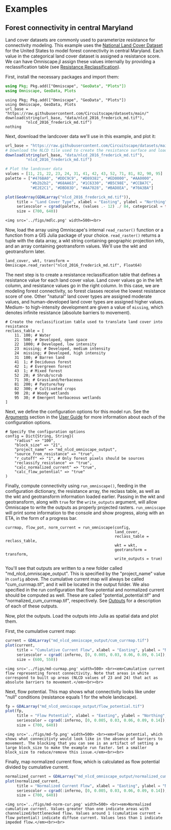 # Examples

## Forest connectivity in central Maryland

Land cover datasets are commonly used to parameterize resistance for connectivity modeling. This example uses the [National Land Cover Dataset](https://www.usgs.gov/centers/eros/science/national-land-cover-database) for the United States to model forest connectivity in central Maryland. Each value in the categorical land cover dataset is assigned a resistance score. We can have Omniscape.jl assign these values internally by providing a reclassification table (see [Resistance Reclassification](@ref)).

First, install the necessary packages and import them:

```julia
using Pkg; Pkg.add(["Omniscape", "GeoData", "Plots"])
using Omniscape, GeoData, Plots
```
```@setup mdforest
using Pkg; Pkg.add(["Omniscape", "GeoData", "Plots"])
using Omniscape, GeoData, Plots
url_base = "https://raw.githubusercontent.com/Circuitscape/datasets/main/"
download(string(url_base, "data/nlcd_2016_frederick_md.tif"),
         "nlcd_2016_frederick_md.tif")
nothing
```

Next, download the landcover data we'll use in this example, and plot it:

```julia
url_base = "https://raw.githubusercontent.com/Circuitscape/datasets/main/"
# Download the NLCD tile used to create the resistance surface and load it
download(string(url_base, "data/nlcd_2016_frederick_md.tif"),
         "nlcd_2016_frederick_md.tif")

# Plot the landcover data
values = [11, 21, 22, 23, 24, 31, 41, 42, 43, 52, 71, 81, 82, 90, 95]
palette = ["#476BA0", "#DDC9C9", "#D89382", "#ED0000", "#AA0000",
           "#b2b2b2", "#68AA63", "#1C6330", "#B5C98E", "#CCBA7C",
           "#E2E2C1", "#DBD83D", "#AA7028", "#BAD8EA", "#70A3BA"]

plot(GeoArray(GDALarray("nlcd_2016_frederick_md.tif")),
     title = "Land Cover Type", xlabel = "Easting", ylabel = "Northing",
     seriescolor = cgrad(palette, (values .- 12) ./ 84, categorical = true),
     size = (700, 640))
```
```@raw html
<img src='../figs/mdlc.png' width=500><br>
```

Now, load the array using Omniscape's internal `read_raster()` function or a function from a GIS Julia package of your choice. `read_raster()` returns a tuple with the data array, a wkt string containing geographic projection info, and an array containing geotransform values. We'll use the wkt and geotransform later.

```@example mdforest
land_cover, wkt, transform = Omniscape.read_raster("nlcd_2016_frederick_md.tif", Float64)
```

The next step is to create a resistance reclassification table that defines a resistance value for each land cover value. Land cover values go in the left column, and resistance values go in the right column. In this case, we are modeling forest connectivity, so forest classes receive the lowest resistance score of one. Other "natural" land cover types are assigned moderate values, and human-developed land cover types are assigned higher values. Medium- to high-intensity development are given a value of `missing`, which denotes infinite resistance (absolute barriers to movement).

```@example mdforest
# Create the reclassification table used to translate land cover into resistance
reclass_table = [
    11.	100; # Water
    21	500; # Developed, open space
    22	1000; # Developed, low intensity
    23	missing; # Developed, medium intensity
    24	missing; # Developed, high intensity
    31	100; # Barren land
    41	1; # Deciduous forest
    42	1; # Evergreen forest
    43	1; # Mixed forest
    52	20; # Shrub/scrub
    71	30; # Grassland/herbaceous
    81	200; # Pasture/hay
    82	300; # Cultivated crops
    90	20; # Woody wetlands
    95	30; # Emergent herbaceous wetlands
]
```

Next, we define the configuration options for this model run. See the [Arguments](@ref) section in the [User Guide](@ref) for more information about each of the configuration options.

```@example mdforest
# Specify the configuration options
config = Dict{String, String}(
    "radius" => "100",
    "block_size" => "21",
    "project_name" => "md_nlcd_omniscape_output",
    "source_from_resistance" => "true",
    "r_cutoff" => "1", # Only forest pixels should be sources
    "reclassify_resistance" => "true",
    "calc_normalized_current" => "true",
    "calc_flow_potential" => "true"
)
```

Finally, compute connectivity using `run_omniscape()`, feeding in the configuration dictionary, the resistance array, the reclass table, as well as the wkt and geotransform information loaded earlier. Passing in the wkt and geotransform, along with `true` for the `write_outputs` argument, will allow Omniscape to write the outputs as properly projected rasters. `run_omniscape` will print some information to the console and show progress, along with an ETA, in the form of a progress bar.

```@example mdforest
currmap, flow_pot, norm_current = run_omniscape(config,
                                                land_cover,
                                                reclass_table = reclass_table,
                                                wkt = wkt,
                                                geotransform = transform,
                                                write_outputs = true)
```

You'll see that outputs are written to a new folder called "md\_nlcd\_omniscape\_output". This is specified by the "project\_name" value in `config` above. The cumulative current map will always be called "cum\_currmap.tif", and it will be located in the output folder. We also specified in the run configuration that flow potential and normalized current should be computed as well. These are called "potential\_potential.tif" and "normalized\_cum\_currmap.tif", respectively. See [Outputs](@ref) for a description of each of these outputs.

Now, plot the outputs. Load the outputs into Julia as spatial data and plot them.

First, the cumulative current map:

```julia
current = GDALarray("md_nlcd_omniscape_output/cum_currmap.tif")
plot(current,
     title = "Cumulative Current Flow", xlabel = "Easting", ylabel = "Northing",
     seriescolor = cgrad(:inferno, [0, 0.005, 0.03, 0.06, 0.09, 0.14]),
     size = (600, 550))
```
```@raw html
<img src='../figs/md-curmap.png' width=500> <br><em>Cumulative current flow representing forest connectivity. Note that areas in white correspond to built up areas (NLCD values of 23 and 24) that act as absolute barriers to movement.</em><br><br>
```

Next, flow potential. This map shows what connectivity looks like under "null" conditions (resistance equals 1 for the whole landscape).

```julia
fp = GDALarray("md_nlcd_omniscape_output/flow_potential.tif")
plot(fp,
     title = "Flow Potential", xlabel = "Easting", ylabel = "Northing",
     seriescolor = cgrad(:inferno, [0, 0.005, 0.03, 0.06, 0.09, 0.14]),
     size = (700, 640))
```
```@raw html
<img src='../figs/md-fp.png' width=500> <br><em>Flow potential, which shows what connecitivty would look like in the absence of barriers to movement. The blocking that you can see is an artifact of setting a large block_size to make the example run faster. Set a smaller block_size to reduce/remove this issue.</em><br><br>
```

Finally, map normalized current flow, which is calculated as flow potential divided by cumulative current.

```julia
normalized_current = GDALarray("md_nlcd_omniscape_output/normalized_cum_currmap.tif")
plot(normalized_current,
     title = "Normalized Current Flow", xlabel = "Easting", ylabel = "Northing",
     seriescolor = cgrad(:inferno, [0, 0.005, 0.03, 0.06, 0.09, 0.14]),
     size = (700, 640))
```
```@raw html
<img src='../figs/md-norm-cur.png' width=500> <br><em>Normalized cumulative current. Values greater than one indicate areas with channelized/bottlenecked flow. Values around 1 (cumulative current ≈ flow potential) indicate diffuse current. Values less than 1 indicate impeded flow.</em><br><br>
```
